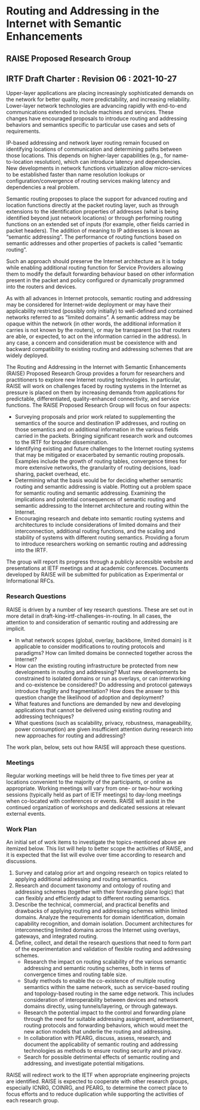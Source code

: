 # Routing and Addressing in the Internet with Semantic Enhancements
## RAISE Proposed Research Group
## IRTF Draft Charter : Revision 06 : 2021-10-27

Upper-layer applications are placing increasingly sophisticated demands on the network for better quality, more predictability, and increasing reliability. Lower-layer network technologies are advancing rapidly with end-to-end communications extended to include machines and services. These changes have encouraged proposals to introduce routing and addressing behaviors and semantics specific to particular use cases and sets of requirements.

IP-based addressing and network layer routing remain focused on identifying locations of communication and determining paths between those locations. This depends on higher-layer capabilities (e.g., for name-to-location resolution), which can introduce latency and dependencies. New developments in network functions virtualization allow micro-services to be established faster than name resolution lookups or configuration/convergence of routing services making latency and dependencies a real problem.

Semantic routing proposes to place the support for advanced routing and location functions directly at the packet routing layer, such as through extensions to the identification properties of addresses (what is being identified beyond just network locations) or through performing routing functions on an extended set of inputs (for example, other fields carried in packet headers). The addition of meaning to IP addresses is known as “semantic addressing”. The performance of routing functions based on semantic addresses and other properties of packets is called “semantic routing”. 

Such an approach should preserve the Internet architecture as it is today while enabling additional routing function for Service Providers allowing them to modify the default forwarding behaviour based on other information present in the packet and policy configured or dynamically programmed into the routers and devices.

As with all advances in Internet protocols, semantic routing and addressing may be considered for Internet-wide deployment or may have their applicability restricted (possibly only initially) to well-defined and contained networks referred to as “limited domains”. A semantic address may be opaque within the network (in other words, the additional information it carries is not known by the routers), or may be transparent (so that routers are able, or expected, to act on the information carried in the address). In any case, a concern and consideration must be coexistence with and backward compatibility to existing routing and addressing schemes that are widely deployed.

The Routing and Addressing in the Internet with Semantic Enhancements (RAISE) Proposed Research Group provides a forum for researchers and practitioners to explore new Internet routing technologies. In particular, RAISE will work on challenges faced by routing systems in the Internet as pressure is placed on them by increasing demands from applications for predictable, differentiated, quality-enhanced connectivity, and service functions.
The RAISE Proposed Research Group will focus on four aspects:
* Surveying proposals and prior work related to supplementing the semantics of the source and destination IP addresses, and routing on those semantics and on additional information in the various fields carried in the packets. Bringing significant research work and outcomes to the IRTF for broader dissemination.
* Identifying existing and future challenges to the Internet routing systems that may be mitigated or exacerbated by semantic routing proposals. Examples include the growth of routing tables, convergence times for more extensive networks, the granularity of routing decisions, load-sharing, packet overhead, etc.
* Determining what the basis would be for deciding whether semantic routing and semantic addressing is viable. Plotting out a problem space for semantic routing and semantic addressing. Examining the implications and potential consequences of semantic routing and semantic addressing to the Internet architecture and routing within the Internet.
* Encouraging research and debate into semantic routing systems and architectures to include considerations of limited domains and their interconnection, additional routing functions, and the scaling and stability of systems with different routing semantics. Providing a forum to introduce researchers working on semantic routing and addressing into the IRTF.

The group will report its progress through a publicly accessible website and presentations at IETF meetings and at academic conferences. Documents developed by RAISE will be submitted for publication as Experimental or Informational RFCs.

### Research Questions
RAISE is driven by a number of key research questions. These are set out in more detail in draft-king-irtf-challenges-in-routing. In all cases, the attention to and consideration of semantic routing and addressing are implicit.

* In what network scopes (global, overlay, backbone, limited domain) is it applicable to consider modifications to routing protocols and paradigms? How can limited domains be connected together across the Internet?
* How can the existing routing infrastructure be protected from new developments in routing and addressing? Must new developments be constrained to isolated domains or run as overlays, or can interworking and co-existence be considered? Do addressing and protocol gateways introduce fragility and fragmentation? How does the answer to this question change the likelihood of adoption and deployment?
* What features and functions are demanded by new and developing applications that cannot be delivered using existing routing and addressing techniques?
* What questions (such as scalability, privacy, robustness, manageability, power consumption) are given insufficient attention during research into new approaches for routing and addressing?

The work plan, below, sets out how RAISE will approach these questions.

### Meetings
Regular working meetings will be held three to five times per year at locations convenient to the majority of the participants, or online as appropriate. Working meetings will vary from one- or two-hour working sessions (typically held as part of IETF meetings) to day-long meetings when co-located with conferences or events. RAISE will assist in the continued organization of workshops and dedicated sessions at relevant external events.

### Work Plan
An initial set of work items to investigate the topics-mentioned above are itemized below. This list will help to better scope the activities of RAISE, and it is expected that the list will evolve over time according to research and discussions.
1. Survey and catalog prior art and ongoing research on topics related to applying additional addressing and routing semantics.
2. Research and document taxonomy and ontology of routing and addressing schemes (together with their forwarding plane logic) that can flexibly and efficiently adapt to different routing semantics.
3. Describe the technical, commercial, and practical benefits and drawbacks of applying routing and addressing schemes within limited domains. Analyze the requirements for domain identification, domain capability recognition, and domain isolation. Document architectures for interconnecting limited domains across the Internet using overlays, gateways, and integrated routing.
4. Define, collect, and detail the research questions that need to form part of the experimentation and validation of flexible routing and addressing schemes.
    * Research the impact on routing scalability of the various semantic addressing and semantic routing schemes, both in terms of convergence times and routing table size.
    * Study methods to enable the co-existence of multiple routing semantics within the same network, such as service-based routing and topology-based routing in the same edge network. This includes consideration of interoperability between devices and network domains directly, using tunnels/layering, or through gateways.
    * Research the potential impact to the control and forwarding plane through the need for suitable addressing assignment, advertisement, routing protocols and forwarding behaviors, which would meet the new action models that underlie the routing and addressing.
    * In collaboration with PEARG, discuss, assess, research, and document the applicability of semantic routing and addressing technologies as methods to ensure routing security and privacy.
    * Search for possible detrimental effects of semantic routing and addressing, and investigate potential mitigations.

RAISE will redirect work to the IETF when appropriate engineering projects are identified. RAISE is expected to cooperate with other research groups, especially ICNRG, COINRG, and PEARG, to determine the correct place to focus efforts and to reduce duplication while supporting the activities of each research group.
